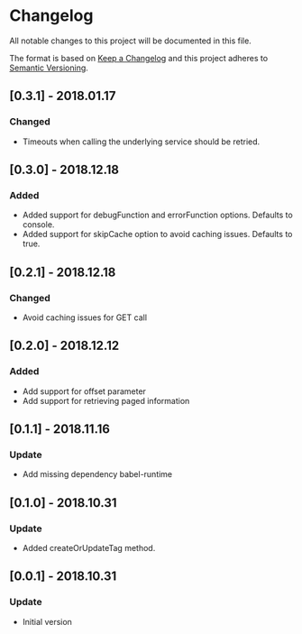 # Changelog
All notable changes to this project will be documented in this file.

The format is based on [Keep a Changelog](http://keepachangelog.com/en/1.0.0/)
and this project adheres to [Semantic Versioning](http://semver.org/spec/v2.0.0.html).

## [0.3.1] - 2018.01.17
### Changed
- Timeouts when calling the underlying service should be retried. 

## [0.3.0] - 2018.12.18
### Added
- Added support for debugFunction and errorFunction options. Defaults to console.
- Added support for skipCache option to avoid caching issues. Defaults to true. 

## [0.2.1] - 2018.12.18
### Changed
- Avoid caching issues for GET call

## [0.2.0] - 2018.12.12
### Added
- Add support for offset parameter
- Add support for retrieving paged information

## [0.1.1] - 2018.11.16
### Update
- Add missing dependency babel-runtime

## [0.1.0] - 2018.10.31
### Update
- Added createOrUpdateTag method. 

## [0.0.1] - 2018.10.31
### Update
- Initial version 
